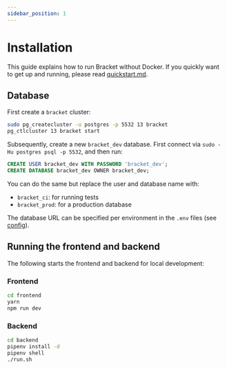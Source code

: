 ```yaml
---
sidebar_position: 1
---
```


# Installation
This guide explains how to run Bracket without Docker. If you quickly want to get up and running, please read [quickstart.md](quickstart.md).

## Database
First create a `bracket` cluster:
```bash
sudo pg_createcluster -u postgres -p 5532 13 bracket
pg_ctlcluster 13 bracket start
```

Subsequently, create a new `bracket_dev` database. First connect via `sudo -Hu postgres psql -p 5532`, and then run:
```sql
CREATE USER bracket_dev WITH PASSWORD 'bracket_dev';
CREATE DATABASE bracket_dev OWNER bracket_dev;
```

You can do the same but replace the user and database name with:
- `bracket_ci`: for running tests
- `bracket_prod`: for a production database

The database URL can be specified per environment in the `.env` files (see [config](#config)).

## Running the frontend and backend
The following starts the frontend and backend for local development:
### Frontend
```bash
cd frontend
yarn
npm run dev
```

### Backend
```bash
cd backend
pipenv install -d
pipenv shell
./run.sh
```
